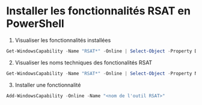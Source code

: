 # Installer les fonctionnalités RSAT en PowerShell
1. Visualiser les fonctionnalités installées
```powershell
Get-WindowsCapability -Name "RSAT*" -Online | Select-Object -Property DisplayName, State
```
2. Visualiser les noms techniques des fonctionalités RSAT
```powershell
Get-WindowsCapability -Name "RSAT*" -Online | Select-Object -Property Name, DisplayName
```
3. Installer une fonctionnalité
```powershell
Add-WindowsCapability -Online -Name "<nom de l'outil RSAT>"
```
